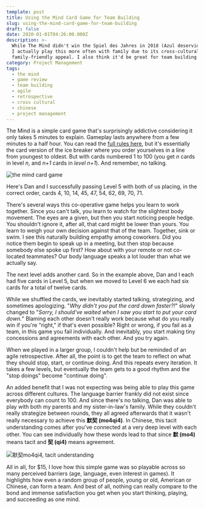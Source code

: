 ```yaml
---
template: post
title: Using the Mind Card Game for Team Building
slug: using-the-mind-card-game-for-team-building
draft: false
date: 2020-01-01T04:26:00.000Z
description: >-
  While The Mind didn't win the Spiel des Jahres in 2018 (Azul deservingly won),
  I actually play this more often with family due to its cross-cultural and
  family-friendly appeal. I also think it'd be great for team building at work.
category: Project Management
tags:
  - the mind
  - game review
  - team building
  - agile
  - retrospective
  - cross cultural
  - chinese
  - project management
---
```

The Mind is a simple card game that's surprisingly addictive considering it only takes 5 minutes to explain. Gameplay lasts anywhere from a few minutes to a half hour. You can read the [full rules here](https://boardgamegeek.com/boardgame/244992/mind), but it's essentially the card version of the ice breaker where you order yourselves in a line from youngest to oldest. But with cards numbered 1 to 100 (you get *n* cards in level *n*, and *n+1* cards in *level n+1*). And remember, no talking. 

![the mind card game](/media/2020-01-01_mind.jpg "Dan and I successfully passing Level 5 with cards 4, 10, 14, 45, 47, 54, 62, 69, 70, 71.")

Here's Dan and I successfully passing Level 5 with both of us placing, in the correct order, cards 4, 10, 14, 45, 47, 54, 62, 69, 70, 71. 

There's several ways this co-operative game helps you learn to work together. Since you can't talk, you learn to watch for the slightest body movement. The eyes are a given, but then you start noticing people hedge. You shouldn't ignore it, after all, that card might be lower than yours. You learn to weigh your own decision against that of the team. Together, sink or swim. I see this naturally building empathy among coworkers. Did you notice them begin to speak up in a meeting, but then stop because somebody else spoke up first? How about with your remote or not co-located teammates? Our body language speaks a lot louder than what we actually say.     

The next level adds another card. So in the example above, Dan and I each had five cards in Level 5, but when we moved to Level 6 we each had six cards for a total of twelve cards. 

While we shuffled the cards, we inevitably started talking, strategizing, and sometimes apologizing. "*Why didn't you put the card down faster?!*" slowly changed to "*Sorry, I should've waited when I saw you start to put your card down.*"  Blaming each other doesn't really work because what do you really win if you're "right," if that's even possible? Right or wrong, if you fail as a team, in this game you fail individually. And inevitably, you start making tiny concessions and agreements with each other. And you try again.

When we played in a larger group, I couldn't help but be reminded of an agile retrospective. After all, the point is to get the team to reflect on what they should stop, start, or continue doing. And this repeats every iteration. It takes a few levels, but eventually the team gets to a good rhythm and the "stop doings" become "continue doing".

An added benefit that I was not expecting was being able to play this game across different cultures. The language barrier frankly did not exist since everybody can count to 100. And since there's no talking, Dan was able to play with both my parents and my sister-in-law's family. While they couldn't really strategize between rounds, they all agreed afterwards that it wasn't really necessary to achieve this **默契 (mo4qi4)**. In Chinese, this tacit understanding comes after you've connected at a very deep level with each other. You can see individually how these words lead to that since **默 (mo4)** means tacit and **契 (qi4)** means agreement.

![默契mo4qi4, tacit understanding](/media/2020-01-01_mo4qi4.png "默契 (mo4qi4) means a well coordinated group that has achieved mutual understanding. That makes sense since 默 (mo4) means tacit and 契 (qi4) means agreement.")

All in all, for $15, I love how this simple game was so playable across so many perceived barriers (age, language, even interest in games). It highlights how even a random group of people, young or old, American or Chinese, can form a team. And best of all, nothing can really compare to the bond and immense satisfaction you get when you start thinking, playing, and succeeding as one mind.
